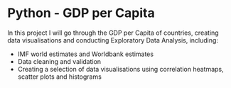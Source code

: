 # Python - GDP per Capita
In this project I will go through the GDP per Capita of countries, creating data visualisations and conducting Exploratory Data Analysis, including:
  - IMF world estimates and Worldbank estimates
  - Data cleaning and validation
  - Creating a selection of data visualisations using correlation heatmaps, scatter plots and histograms
